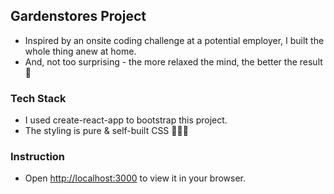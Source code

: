 ## Gardenstores Project

- Inspired by an onsite coding challenge at a potential employer, I built the whole thing anew at home.
- And, not too surprising - the more relaxed the mind, the better the result 🌸

### Tech Stack

- I used create-react-app to bootstrap this project.
- The styling is pure & self-built CSS 🧡💜💙

### Instruction

- Open [http://localhost:3000](http://localhost:3000) to view it in your browser.
